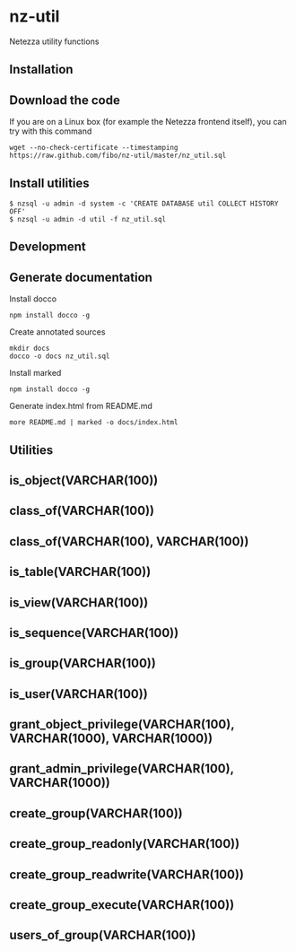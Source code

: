 nz-util
=======

Netezza utility functions

Installation
------------

## Download the code

If you are on a Linux box (for example the Netezza frontend itself), you can try with this command

    wget --no-check-certificate --timestamping https://raw.github.com/fibo/nz-util/master/nz_util.sql

## Install utilities

    $ nzsql -u admin -d system -c 'CREATE DATABASE util COLLECT HISTORY OFF'
    $ nzsql -u admin -d util -f nz_util.sql

Development
-----------

## Generate documentation

Install docco

    npm install docco -g

Create annotated sources

    mkdir docs
    docco -o docs nz_util.sql

Install marked

    npm install docco -g

Generate index.html from README.md

    more README.md | marked -o docs/index.html

Utilities
---------

## is_object(VARCHAR(100))

## class_of(VARCHAR(100))

## class_of(VARCHAR(100), VARCHAR(100))

## is_table(VARCHAR(100))

## is_view(VARCHAR(100))

## is_sequence(VARCHAR(100))

## is_group(VARCHAR(100))

## is_user(VARCHAR(100))

## grant_object_privilege(VARCHAR(100), VARCHAR(1000), VARCHAR(1000))

## grant_admin_privilege(VARCHAR(100), VARCHAR(1000))

## create_group(VARCHAR(100))

## create_group_readonly(VARCHAR(100))

## create_group_readwrite(VARCHAR(100))

## create_group_execute(VARCHAR(100))

## users_of_group(VARCHAR(100))


